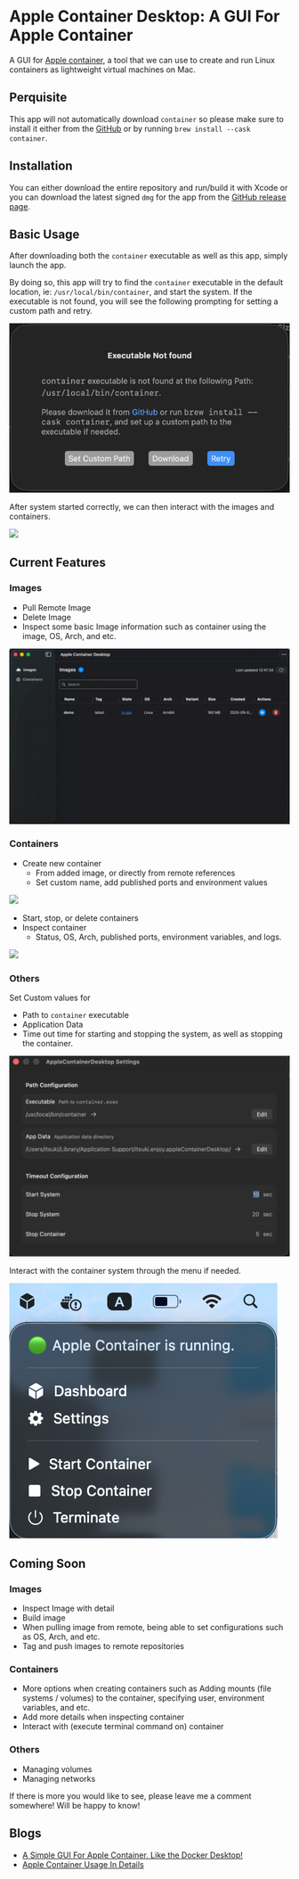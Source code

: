 
# Apple Container Desktop: A GUI For Apple Container

A GUI for [Apple container](https://github.com/apple/container), 
a tool that we can use to create and run Linux containers as lightweight virtual machines on Mac.


## Perquisite
This app will not automatically download `container` so please make sure to install it either from the [GitHub](https://github.com/apple/container) or by running `brew install --cask container`.

## Installation
You can either download the entire repository and run/build it with Xcode or you can download the latest signed `dmg` for the app from the [GitHub release page](https://github.com/0Itsuki0/AppleContainerDesktop/releases).


## Basic Usage
After downloading both the `container` executable as well as this app, simply launch the app. 

By doing so, this app will try to find the `container` executable in the default location, ie: `/usr/local/bin/container`, and start the system. 
If the executable is not found, you will see the following prompting for setting a custom path and retry.

![](./ReadmeAssets/executableNotFound.png)

After system started correctly, we can then interact with the images and containers.

![](./ReadmeAssets/overview.gif)


## Current Features

### Images
- Pull Remote Image
- Delete Image
- Inspect some basic Image information such as container using the image, OS, Arch, and etc.


![](./ReadmeAssets/pullImage.gif)  


### Containers
- Create new container 
    - From added image, or directly from remote references
    - Set custom name, add published ports and environment values
    
![](./ReadmeAssets/createContainer.gif)  

- Start, stop, or delete containers
- Inspect container
    - Status, OS, Arch, published ports, environment variables, and logs.

![](./ReadmeAssets/inspectContainer.gif)  


### Others

Set Custom values for 
- Path to `container` executable
- Application Data
- Time out time for starting and stopping the system, as well as stopping the container.

![](./ReadmeAssets/appSetting.png)


Interact with the container system through the menu if needed.

![](./ReadmeAssets/appMenu.png)



## Coming Soon

### Images
- Inspect Image with detail
- Build image
-  When pulling image from remote, being able to set configurations such as OS, Arch, and etc.
- Tag and push images to remote repositories


### Containers
- More options when creating containers such as Adding mounts (file systems / volumes) to the container, specifying user, environment variables, and etc.
- Add more details when inspecting container
- Interact with (execute terminal command on) container

### Others
- Managing volumes
- Managing networks

If there is more you would like to see, please leave me a comment somewhere! Will be happy to know!


## Blogs
- [A Simple GUI For Apple Container. Like the Docker Desktop!](https://medium.com/@itsuki.enjoy/a-simple-gui-for-apple-container-like-the-docker-desktop-f16148c8bcc0)
- [Apple Container Usage In Details](https://medium.com/@itsuki.enjoy/apple-container-usage-in-details-ed3293aa8d3d)
